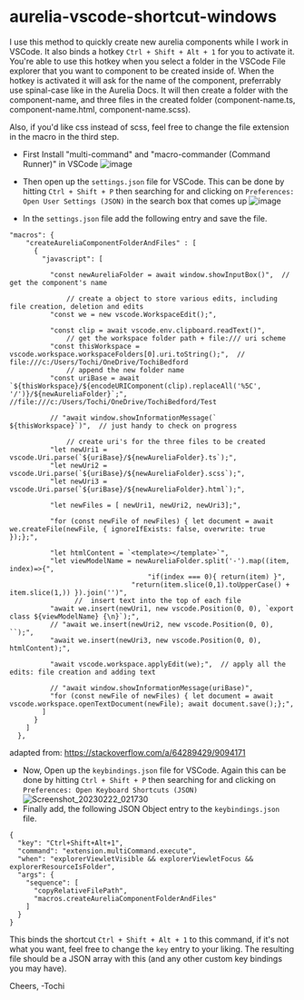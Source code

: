 # aurelia-vscode-shortcut-windows

I use this method to quickly create new aurelia components while I work in VSCode. It also binds a hotkey `Ctrl + Shift + Alt + 1` for you to activate it.
You're able to use this hotkey when you select a folder in the VSCode File explorer that you want to component to be created inside of. 
When the hotkey is activated it will ask for the name of the component, preferrably use spinal-case like in the Aurelia Docs. It will then create a folder with the component-name, and three files in the created folder (component-name.ts, component-name.html, component-name.scss).

Also, if you'd like css instead of scss, feel free to change the file extension in the macro in the third step.

- First Install "multi-command" and "macro-commander (Command Runner)" in VSCode
![image](https://user-images.githubusercontent.com/34871260/220627995-e09234b9-22ad-4506-9a2b-9a5db9ddab1b.png)

- Then open up the `settings.json` file for VSCode. This can be done by hitting `Ctrl + Shift + P` then searching for and clicking on `Preferences: Open User Settings (JSON)` in the search box that comes up
![image](https://user-images.githubusercontent.com/34871260/220628862-3b3114b9-8c3a-4336-bc84-02c548e30b07.png)

- In the `settings.json` file add the following entry and save the file.
```
"macros": {
    "createAureliaComponentFolderAndFiles" : [
      { 
        "javascript": [
  
          "const newAureliaFolder = await window.showInputBox()",  // get the component's name
  
              // create a object to store various edits, including file creation, deletion and edits
          "const we = new vscode.WorkspaceEdit();",
  
          "const clip = await vscode.env.clipboard.readText()",
              // get the workspace folder path + file:/// uri scheme
          "const thisWorkspace = vscode.workspace.workspaceFolders[0].uri.toString();",  // file:///c:/Users/Tochi/OneDrive/TochiBedford
              // append the new folder name
          "const uriBase = await `${thisWorkspace}/${encodeURIComponent(clip).replaceAll('%5C', '/')}/${newAureliaFolder}`;",  //file:///c:/Users/Tochi/OneDrive/TochiBedford/Test
  
          // "await window.showInformationMessage(` ${thisWorkspace}`)",  // just handy to check on progress
  
              // create uri's for the three files to be created
          "let newUri1 = vscode.Uri.parse(`${uriBase}/${newAureliaFolder}.ts`);",
          "let newUri2 = vscode.Uri.parse(`${uriBase}/${newAureliaFolder}.scss`);",
          "let newUri3 = vscode.Uri.parse(`${uriBase}/${newAureliaFolder}.html`);",
  
          "let newFiles = [ newUri1, newUri2, newUri3];",
  
          "for (const newFile of newFiles) { let document = await we.createFile(newFile, { ignoreIfExists: false, overwrite: true });};",
  
          "let htmlContent = `<template></template>`",
          "let viewModelName = newAureliaFolder.split('-').map((item, index)=>{",
                                  "if(index === 0){ return(item) }",
                              "return(item.slice(0,1).toUpperCase() + item.slice(1,)) }).join('')",
                //  insert text into the top of each file
          "await we.insert(newUri1, new vscode.Position(0, 0), `export class ${viewModelName} {\n}`);",
          // "await we.insert(newUri2, new vscode.Position(0, 0), ``);",
          "await we.insert(newUri3, new vscode.Position(0, 0), htmlContent);",
          
          "await vscode.workspace.applyEdit(we);",  // apply all the edits: file creation and adding text
          
          // "await window.showInformationMessage(uriBase)",
          "for (const newFile of newFiles) { let document = await vscode.workspace.openTextDocument(newFile); await document.save();};",
        ]
      }
    ]
  },
```
adapted from: https://stackoverflow.com/a/64289429/9094171

- Now, Open up the `keybindings.json` file for VSCode. Again this can be done by hitting `Ctrl + Shift + P` then searching for and clicking on `Preferences: Open Keyboard Shortcuts (JSON)`
![Screenshot_20230222_021730](https://user-images.githubusercontent.com/34871260/220631902-deed7146-f06d-44f9-9b8b-8d1dfa58cd0f.png)
- Finally add, the following JSON Object entry to the `keybindings.json` file.
```
{
  "key": "Ctrl+Shift+Alt+1",
  "command": "extension.multiCommand.execute",
  "when": "explorerViewletVisible && explorerViewletFocus && explorerResourceIsFolder",
  "args": {
    "sequence": [
      "copyRelativeFilePath",
      "macros.createAureliaComponentFolderAndFiles"
    ]
  }
}
```
This binds the shortcut `Ctrl + Shift + Alt + 1` to this command, if it's not what you want, feel free to change the `key` entry to your liking.
The resulting file should be a JSON array with this (and any other custom key bindings you may have).

Cheers,
-Tochi
